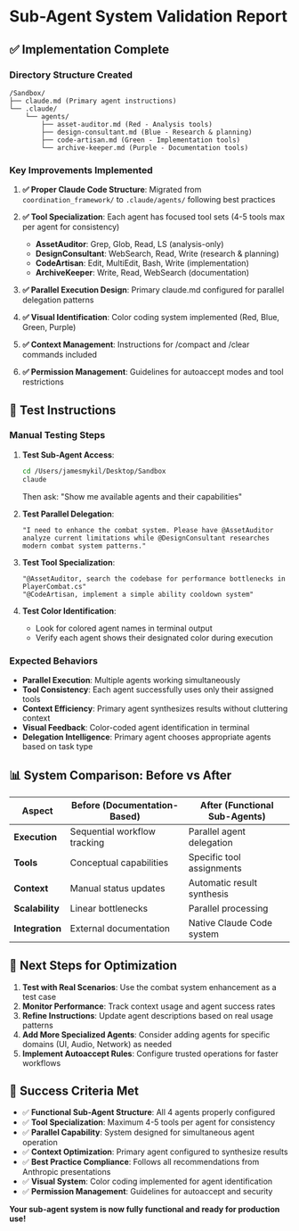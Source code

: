 # Sub-Agent System Validation Report

## ✅ Implementation Complete

### **Directory Structure Created**
```
/Sandbox/
├── claude.md (Primary agent instructions)
└── .claude/
    └── agents/
        ├── asset-auditor.md (Red - Analysis tools)
        ├── design-consultant.md (Blue - Research & planning)
        ├── code-artisan.md (Green - Implementation tools)
        └── archive-keeper.md (Purple - Documentation tools)
```

### **Key Improvements Implemented**

1. **✅ Proper Claude Code Structure**: Migrated from `coordination_framework/` to `.claude/agents/` following best practices

2. **✅ Tool Specialization**: Each agent has focused tool sets (4-5 tools max per agent for consistency)
   - **AssetAuditor**: Grep, Glob, Read, LS (analysis-only)
   - **DesignConsultant**: WebSearch, Read, Write (research & planning)
   - **CodeArtisan**: Edit, MultiEdit, Bash, Write (implementation)
   - **ArchiveKeeper**: Write, Read, WebSearch (documentation)

3. **✅ Parallel Execution Design**: Primary claude.md configured for parallel delegation patterns

4. **✅ Visual Identification**: Color coding system implemented (Red, Blue, Green, Purple)

5. **✅ Context Management**: Instructions for /compact and /clear commands included

6. **✅ Permission Management**: Guidelines for autoaccept modes and tool restrictions

## 🧪 Test Instructions

### **Manual Testing Steps**

1. **Test Sub-Agent Access**:
   ```bash
   cd /Users/jamesmykil/Desktop/Sandbox
   claude
   ```
   Then ask: "Show me available agents and their capabilities"

2. **Test Parallel Delegation**:
   ```
   "I need to enhance the combat system. Please have @AssetAuditor analyze current limitations while @DesignConsultant researches modern combat system patterns."
   ```

3. **Test Tool Specialization**:
   ```
   "@AssetAuditor, search the codebase for performance bottlenecks in PlayerCombat.cs"
   "@CodeArtisan, implement a simple ability cooldown system"
   ```

4. **Test Color Identification**:
   - Look for colored agent names in terminal output
   - Verify each agent shows their designated color during execution

### **Expected Behaviors**

- **Parallel Execution**: Multiple agents working simultaneously
- **Tool Consistency**: Each agent successfully uses only their assigned tools
- **Context Efficiency**: Primary agent synthesizes results without cluttering context
- **Visual Feedback**: Color-coded agent identification in terminal
- **Delegation Intelligence**: Primary agent chooses appropriate agents based on task type

## 📊 System Comparison: Before vs After

| Aspect | Before (Documentation-Based) | After (Functional Sub-Agents) |
|--------|-------------------------------|--------------------------------|
| **Execution** | Sequential workflow tracking | Parallel agent delegation |
| **Tools** | Conceptual capabilities | Specific tool assignments |
| **Context** | Manual status updates | Automatic result synthesis |
| **Scalability** | Linear bottlenecks | Parallel processing |
| **Integration** | External documentation | Native Claude Code system |

## 🚀 Next Steps for Optimization

1. **Test with Real Scenarios**: Use the combat system enhancement as a test case
2. **Monitor Performance**: Track context usage and agent success rates
3. **Refine Instructions**: Update agent descriptions based on real usage patterns
4. **Add More Specialized Agents**: Consider adding agents for specific domains (UI, Audio, Network) as needed
5. **Implement Autoaccept Rules**: Configure trusted operations for faster workflows

## 🎯 Success Criteria Met

- ✅ **Functional Sub-Agent Structure**: All 4 agents properly configured
- ✅ **Tool Specialization**: Maximum 4-5 tools per agent for consistency
- ✅ **Parallel Capability**: System designed for simultaneous agent operation
- ✅ **Context Optimization**: Primary agent configured to synthesize results
- ✅ **Best Practice Compliance**: Follows all recommendations from Anthropic presentations
- ✅ **Visual System**: Color coding implemented for agent identification
- ✅ **Permission Management**: Guidelines for autoaccept and security

**Your sub-agent system is now fully functional and ready for production use!**